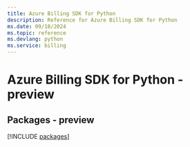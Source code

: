 ```yaml
---
title: Azure Billing SDK for Python
description: Reference for Azure Billing SDK for Python
ms.date: 09/18/2024
ms.topic: reference
ms.devlang: python
ms.service: billing
---
```

# Azure Billing SDK for Python - preview
## Packages - preview
[!INCLUDE [packages](billing-index.md)]